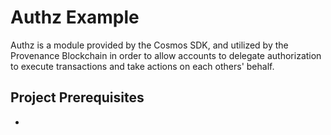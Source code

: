 # Authz Example

Authz is a module provided by the Cosmos SDK, and utilized by the Provenance Blockchain in order to allow accounts to 
delegate authorization to execute transactions and take actions on each others' behalf.

## Project Prerequisites
- 
